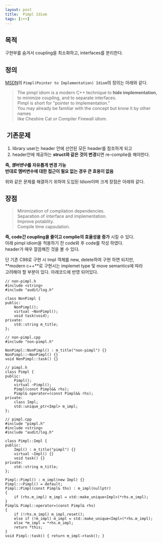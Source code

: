```yaml
---
layout: post
title:  Pimpl Idiom
tags: [c++] 
---
```


## 목적  
구현부를 숨겨서 coupling을 최소화하고, interfaces를 분리한다.  


## 정의  
[MSDN]의 `Pimpl(Pointer to Implementation) Idiom`의 정의는 아래와 같다. 

 > The pimpl idiom is a modern C++ technique to **hide implementation**,  
 > to minimize coupling, and to separate interfaces.  
 > Pimpl is short for "pointer to implementation."  
 > You may already be familiar with the concept but know it by other names  
 > like Cheshire Cat or Compiler Firewall idiom.  
 

##  기존문제
1. library user는 header 안에 선언된 모든 header를 참조하게 되고  
2. header안에 제공하는 **struct와 같은 것이 변경**되면 re-complie을 해야한다.   


**즉, *멤버변수*를 자유롭게 변경 가능**  
**반대로 멤버변수에 대한 접근이 필요 없는 경우 큰 효용이 없음**

위와 같은 문제를 해결하기 위하여 도입된 Idiom이며 크게 장점은 아래와 같다.  

## 장점
 > Minimization of compilation dependencies.  
 > Separation of interface and implementation.  
 > Improve potablity.  
 > Compile time capsulation.  

**즉, code간 coupling을 줄이고 complie의 효율성을 증가** 시킬 수 있다.  
아래 pimpl idiom을 적용하기 전 code와 후 code를 작성 하였다.    
header가 매우 깔끔해진 것을 볼 수 있다.

단 기존 C98로 구현 시 Impl 객체를 new, delete하여 구현 하면 되지만,  
**modern c++**로 구현시는 implemet type 및 move semantics에 따라  
고려해야 할 부분이 있다. 아래코드에 반영 되어있다.   

```
// non-pimpl.h
#include <string>
#include "audit/log.h"

class NonPimpl {
public:
	NonPimpl();
	virtual ~NonPimpl();
	void task(void);
private:
	std::string m_title;	
};

// non-pimpl.cpp
#include "non-pimpl.h"

NonPimpl::NonPimpl() : m_title("non-pimpl") {}
NonPimpl::~NonPimpl() {}
void NonPimpl::task() {}
``` 

```
// pimpl.h
class Pimpl {
public:
	Pimpl();
	virtual ~Pimpl();
	Pimpl(const Pimpl&& rhs);
	Pimpl& operator=(const Pimpl&& rhs);
private:
	class Impl;
	std::unique_ptr<Impl> m_impl;	
};

// pimpl.cpp
#include "pimpl.h"
#include <string>
#include "audit/log.h"

class Pimpl::Impl {
public:
	Impl() : m_title("pimpl") {}
	virtual ~Impl() {}
	void task() {}
private:
	std::string m_title;
};

Pimpl::Pimpl() : m_impl(new Impl) {}
Pimpl::~Pimpl() = default;
Pimpl::Pimpl(const Pimpl& ths) : m_impl(nullptr)
{
	if (rhs.m_impl) m_impl = std::make_unique<Impl>(*rhs.m_impl);
}
Pimpl& Pimpl::operator=(const Pimpl& rhs)
{
	if (!rhs.m_impl) m_impl.reset();
	else if (!m_impl) m_impl = std::make_unique<Impl>(*rhs.m_impl);
	else *m_impl = *rhs.m_impl;
	return *this;
}
void Pimpl::task() { return m_impl->task(); }
``` 

[MSDN]:https://msdn.microsoft.com/ko-kr/library/hh438477.aspx 
